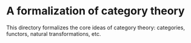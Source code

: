 # A formalization of category theory

This directory formalizes the core ideas of category theory: categories, functors, natural transformations, etc.
